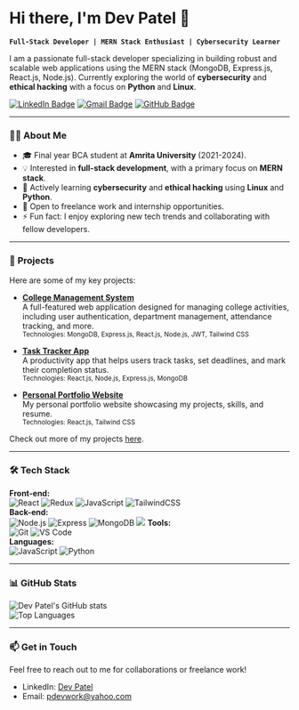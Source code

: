 # Hi there, I'm Dev Patel 👋

**`Full-Stack Developer | MERN Stack Enthusiast | Cybersecurity Learner`**

I am a passionate full-stack developer specializing in building robust and scalable web applications using the MERN stack (MongoDB, Express.js, React.js, Node.js). Currently exploring the world of **cybersecurity** and **ethical hacking** with a focus on **Python** and **Linux**.

[![LinkedIn Badge](https://img.shields.io/badge/-devpatel-blue?style=flat&logo=Linkedin&logoColor=white&link=https://linkedin.com/in/pdevwork)](https://www.linkedin.com/in/pdevwork/)
[![Gmail Badge](https://img.shields.io/badge/-pdevwork@yahoo.com-c14438?style=flat&logo=yahoo&logoColor=white&link=mailto:pdevwork@yahoo.com)](mailto:pdevwork@yahoo.com)
[![GitHub Badge](https://img.shields.io/badge/-devpatel-black?style=flat&logo=github&link=https://github.com/pdevwork)](https://github.com/pdevwork)

---

### 👨‍💻 **About Me**  
- 🎓 Final year BCA student at **Amrita University** (2021-2024).  
- 💡 Interested in **full-stack development**, with a primary focus on **MERN stack**.  
- 🌱 Actively learning **cybersecurity** and **ethical hacking** using **Linux** and **Python**.  
- 💼 Open to freelance work and internship opportunities.  
- ⚡ Fun fact: I enjoy exploring new tech trends and collaborating with fellow developers.

---

### 🚀 **Projects**  

Here are some of my key projects:

- **[College Management System](https://github.com/pdevwork/cms)**  
  A full-featured web application designed for managing college activities, including user authentication, department management, attendance tracking, and more.  
  <sub>Technologies: MongoDB, Express.js, React.js, Node.js, JWT, Tailwind CSS</sub>  

- **[Task Tracker App](https://github.com/pdevwork/task-tracker)**  
  A productivity app that helps users track tasks, set deadlines, and mark their completion status.  
  <sub>Technologies: React.js, Node.js, Express.js, MongoDB</sub>  

- **[Personal Portfolio Website](https://github.com/pdevwork/portfolio)**  
  My personal portfolio website showcasing my projects, skills, and resume.  
  <sub>Technologies: React.js, Tailwind CSS</sub>  

Check out more of my projects [here](https://github.com/pdevwork?tab=repositories).

---

### 🛠️ **Tech Stack**  

**Front-end:**  
![React](https://img.shields.io/badge/-React-blue?style=flat&logo=react) 
![Redux](https://img.shields.io/badge/-Redux-764ABC?style=flat&logo=redux) 
![JavaScript](https://img.shields.io/badge/-JavaScript-F7DF1E?style=flat&logo=javascript) 
![TailwindCSS](https://img.shields.io/badge/-TailwindCSS-38B2AC?style=flat&logo=tailwind-css)  
**Back-end:**  
![Node.js](https://img.shields.io/badge/-Node.js-339933?style=flat&logo=node.js) 
![Express](https://img.shields.io/badge/-Express.js-000000?style=flat&logo=express) 
![MongoDB](https://img.shields.io/badge/-MongoDB-47A248?style=flat&logo=mongodb)
![](https://img.shields.io/badge/PostgreSQL-316192?logo=postgresql&logoColor=white)
**Tools:**  
![Git](https://img.shields.io/badge/-Git-F05032?style=flat&logo=git) 
![VS Code](https://img.shields.io/badge/-VS%20Code-007ACC?style=flat&logo=visual-studio-code)  
**Languages:**  
![JavaScript](https://img.shields.io/badge/-JavaScript-F7DF1E?style=flat&logo=javascript) 
![Python](https://img.shields.io/badge/-Python-3776AB?style=flat&logo=python) 

---

### 📊 **GitHub Stats**  

![Dev Patel's GitHub stats](https://github-readme-stats.vercel.app/api?username=devpatel&show_icons=true&theme=react)  
![Top Languages](https://github-readme-stats.vercel.app/api/top-langs/?username=devpatel&layout=compact&theme=react)

---

### 📫 **Get in Touch**  
Feel free to reach out to me for collaborations or freelance work!

- LinkedIn: [Dev Patel](https://linkedin.com/in/pdevwork)  
- Email: [pdevwork@yahoo.com](mailto:pdevwork@yahoo.com)  
